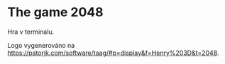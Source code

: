 # The game 2048

Hra v terminalu.

Logo vygenerováno na https://patorjk.com/software/taag/#p=display&f=Henry%203D&t=2048.
